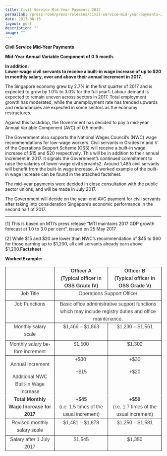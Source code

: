 ```yaml
---
title: Civil Service Mid‑Year Payments 2017
permalink: /press-room/press-releases/civil-service-mid-year-payments-2017/
date: 2017-06-15
layout: post
description: ""
image: ""
---
```

**Civil Service Mid-Year Payments** 

**Mid-Year Annual Variable Component of 0.5 month.**  

**In addition:   
Lower-wage civil servants to receive a built-in wage increase of up to $20 in monthly salary, over and above their annual increment in 2017.**

The Singapore economy grew by 2.7% in the first quarter of 2017 and is expected to grow by 1.0% to 3.0% for the full year1. Labour demand is expected to remain uneven across sectors in 2017. Total employment growth has moderated, while the unemployment rate has trended upwards and redundancies are expected in some sectors as the economy restructures.

Against this backdrop, the Government has decided to pay a mid-year Annual Variable Component (AVC) of 0.5 month.

The Government also supports the National Wages Council’s (NWC) wage recommendations for low-wage workers. Civil servants in Grades IV and V of the Operations Support Scheme (OSS) will receive a built-in wage increase of $15 and $20 respectively. This will be in addition to their annual increment in 2017. It signals the Government’s continued commitment to raise the salaries of lower-wage civil servants2. Around 1,485 civil servants will benefit from the built-in wage increase. A worked example of the built-in wage increase can be found in the attached factsheet.

The mid-year payments were decided in close consultation with the public sector unions, and will be made in July 2017.

The Government will decide on the year-end AVC payment for civil servants after taking into consideration Singapore’s economic performance in the second half of 2017.  

* * *

\[1\] This is based on MTI’s press release “MTI maintains 2017 GDP growth forecast at 1.0 to 3.0 per cent”, issued on 25 May 2017. 

\[2\] While $15 and $20 are lower than NWC’s recommendation of $45 to $60 for those earning up to $1,200, all civil servants already earn above $1,200.**Factsheet**

**Worked Example:**

<table width="100%" border="1" cellspacing="0" cellpadding="0" style="font-style: normal; font-variant-caps: normal; font-weight: 400; letter-spacing: normal; orphans: auto; text-align: start; text-transform: none; white-space: normal; widows: auto; word-spacing: 0px; -webkit-text-size-adjust: auto; -webkit-text-stroke-width: 0px; text-decoration: none; box-sizing: border-box; vertical-align: top; caret-color: rgb(63, 63, 63); color: rgb(63, 63, 63); font-family: &quot;DM Sans&quot;, sans-serif; font-size: 18px; border: currentcolor; width: 505.484375px; border-collapse: collapse;"><tbody style="box-sizing: border-box; vertical-align: top;"><tr style="box-sizing: border-box; vertical-align: top; height: 53.55pt;"><td style="box-sizing: border-box; vertical-align: top; padding: 0cm 5.4pt; border: 1pt solid windowtext; width: 158.3125px; height: 53.55pt; background-color: transparent;"><p style="box-sizing: border-box; vertical-align: top; margin: 0cm 0cm 0pt; font-size: 0.875rem; line-height: 1.71429em; text-align: center;"><span lang="EN-GB" style="box-sizing: border-box; vertical-align: top; font-size: 12pt; font-family: Arial;">&nbsp;</span></p></td><td style="box-sizing: border-box; vertical-align: top; border-width: 1pt 1pt 1pt 0px; border-style: solid solid solid none; border-color: windowtext windowtext windowtext rgb(0, 0, 0); padding: 0cm 5.4pt; border-image-source: none; width: 173.140625px; height: 53.55pt; background-color: transparent;"><p style="box-sizing: border-box; vertical-align: top; margin: 0cm 0cm 0pt; font-size: 0.875rem; line-height: 1.71429em; text-align: center;"><strong style="box-sizing: border-box; vertical-align: top;"><span lang="EN-GB" style="box-sizing: border-box; vertical-align: top; font-size: 12pt; font-family: Arial;">Officer A</span></strong></p><p style="box-sizing: border-box; vertical-align: top; margin: 0cm 0cm 0pt; font-size: 0.875rem; line-height: 1.71429em; text-align: center;"><strong style="box-sizing: border-box; vertical-align: top;"><span lang="EN-GB" style="box-sizing: border-box; vertical-align: top; font-size: 12pt; font-family: Arial;">(Typical officer in OSS Grade IV)</span></strong></p></td><td style="box-sizing: border-box; vertical-align: top; border-width: 1pt 1pt 1pt 0px; border-style: solid solid solid none; border-color: windowtext windowtext windowtext rgb(0, 0, 0); padding: 0cm 5.4pt; border-image-source: none; width: 173.046875px; height: 53.55pt; background-color: transparent;"><p style="box-sizing: border-box; vertical-align: top; margin: 0cm 0cm 0pt; font-size: 0.875rem; line-height: 1.71429em; text-align: center;"><strong style="box-sizing: border-box; vertical-align: top;"><span lang="EN-GB" style="box-sizing: border-box; vertical-align: top; font-size: 12pt; font-family: Arial;">Officer B</span></strong></p><p style="box-sizing: border-box; vertical-align: top; margin: 0cm 0cm 0pt; font-size: 0.875rem; line-height: 1.71429em; text-align: center;"><strong style="box-sizing: border-box; vertical-align: top;"><span lang="EN-GB" style="box-sizing: border-box; vertical-align: top; font-size: 12pt; font-family: Arial;">(Typical officer in OSS Grade V)</span></strong></p></td></tr><tr style="box-sizing: border-box; vertical-align: top; height: 25.85pt;"><td style="box-sizing: border-box; vertical-align: top; border-width: 0px 1pt 1pt; border-style: none solid solid; border-color: rgb(0, 0, 0) windowtext windowtext; padding: 0cm 5.4pt; border-image-source: none; width: 158.3125px; height: 25.85pt; background-color: transparent;"><p style="box-sizing: border-box; vertical-align: top; margin: 0cm 0cm 0pt; font-size: 0.875rem; line-height: 1.71429em; text-align: center;"><span lang="EN-GB" style="box-sizing: border-box; vertical-align: top; font-size: 12pt; font-family: Arial;">Job Title</span></p></td><td colspan="2" style="box-sizing: border-box; vertical-align: top; border-width: 0px 1pt 1pt 0px; border-style: none solid solid none; border-color: rgb(0, 0, 0) windowtext windowtext rgb(0, 0, 0); padding: 0cm 5.4pt; width: 346.1875px; height: 25.85pt; background-color: transparent;"><p style="box-sizing: border-box; vertical-align: top; margin: 0cm 0cm 0pt; font-size: 0.875rem; line-height: 1.71429em; text-align: center;"><span lang="EN-GB" style="box-sizing: border-box; vertical-align: top; font-size: 12pt; font-family: Arial;">Operations Support Officer</span></p></td></tr><tr style="box-sizing: border-box; vertical-align: top; height: 41.75pt;"><td style="box-sizing: border-box; vertical-align: top; border-width: 0px 1pt 1pt; border-style: none solid solid; border-color: rgb(0, 0, 0) windowtext windowtext; padding: 0cm 5.4pt; border-image-source: none; width: 158.3125px; height: 41.75pt; background-color: transparent;"><p style="box-sizing: border-box; vertical-align: top; margin: 0cm 0cm 0pt; font-size: 0.875rem; line-height: 1.71429em; text-align: center;"><span lang="EN-GB" style="box-sizing: border-box; vertical-align: top; font-size: 12pt; font-family: Arial;">Job Functions</span></p></td><td colspan="2" style="box-sizing: border-box; vertical-align: top; border-width: 0px 1pt 1pt 0px; border-style: none solid solid none; border-color: rgb(0, 0, 0) windowtext windowtext rgb(0, 0, 0); padding: 0cm 5.4pt; width: 346.1875px; height: 41.75pt; background-color: transparent;"><p style="box-sizing: border-box; vertical-align: top; margin: 0cm 0cm 0pt; font-size: 0.875rem; line-height: 1.71429em; text-align: center;"><span lang="EN-GB" style="box-sizing: border-box; vertical-align: top; font-size: 12pt; font-family: Arial;">Basic office administrative support functions which may include registry duties and office maintenance.</span></p></td></tr><tr style="box-sizing: border-box; vertical-align: top; height: 41.7pt;"><td style="box-sizing: border-box; vertical-align: top; border-width: 0px 1pt 1pt; border-style: none solid solid; border-color: rgb(0, 0, 0) windowtext windowtext; padding: 0cm 5.4pt; border-image-source: none; width: 158.3125px; height: 41.7pt; background-color: transparent;"><p style="box-sizing: border-box; vertical-align: top; margin: 0cm 0cm 0pt; font-size: 0.875rem; line-height: 1.71429em; text-align: center;"><span lang="EN-GB" style="box-sizing: border-box; vertical-align: top; font-size: 12pt; font-family: Arial;">Monthly salary scale</span></p></td><td style="box-sizing: border-box; vertical-align: top; border-width: 0px 1pt 1pt 0px; border-style: none solid solid none; border-color: rgb(0, 0, 0) windowtext windowtext rgb(0, 0, 0); padding: 0cm 5.4pt; width: 173.140625px; height: 41.7pt; background-color: transparent;"><p style="box-sizing: border-box; vertical-align: top; margin: 0cm 0cm 0pt; font-size: 0.875rem; line-height: 1.71429em; text-align: center;"><span lang="EN-GB" style="box-sizing: border-box; vertical-align: top; font-size: 12pt; font-family: Arial;">$1,466 – $1,863</span></p></td><td style="box-sizing: border-box; vertical-align: top; border-width: 0px 1pt 1pt 0px; border-style: none solid solid none; border-color: rgb(0, 0, 0) windowtext windowtext rgb(0, 0, 0); padding: 0cm 5.4pt; width: 173.046875px; height: 41.7pt; background-color: transparent;"><p style="box-sizing: border-box; vertical-align: top; margin: 0cm 0cm 0pt; font-size: 0.875rem; line-height: 1.71429em; text-align: center;"><span lang="EN-GB" style="box-sizing: border-box; vertical-align: top; font-size: 12pt; font-family: Arial;">$1,230 – $1,561</span></p></td></tr><tr style="box-sizing: border-box; vertical-align: top; height: 36.4pt;"><td style="box-sizing: border-box; vertical-align: top; border-width: 0px 1pt 1pt; border-style: none solid solid; border-color: rgb(0, 0, 0) windowtext windowtext; padding: 0cm 5.4pt; border-image-source: none; width: 158.3125px; height: 36.4pt; background-color: transparent;"><p style="box-sizing: border-box; vertical-align: top; margin: 0cm 0cm 0pt; font-size: 0.875rem; line-height: 1.71429em; text-align: center;"><span lang="EN-GB" style="box-sizing: border-box; vertical-align: top; font-size: 12pt; font-family: Arial;">Monthly salary before increment</span></p></td><td style="box-sizing: border-box; vertical-align: top; border-width: 0px 1pt 1pt 0px; border-style: none solid solid none; border-color: rgb(0, 0, 0) windowtext windowtext rgb(0, 0, 0); padding: 0cm 5.4pt; width: 173.140625px; height: 36.4pt; background-color: transparent;"><p style="box-sizing: border-box; vertical-align: top; margin: 0cm 0cm 0pt; font-size: 0.875rem; line-height: 1.71429em; text-align: center;"><span lang="EN-GB" style="box-sizing: border-box; vertical-align: top; font-size: 12pt; font-family: Arial;">$1,500</span></p></td><td style="box-sizing: border-box; vertical-align: top; border-width: 0px 1pt 1pt 0px; border-style: none solid solid none; border-color: rgb(0, 0, 0) windowtext windowtext rgb(0, 0, 0); padding: 0cm 5.4pt; width: 173.046875px; height: 36.4pt; background-color: transparent;"><p style="box-sizing: border-box; vertical-align: top; margin: 0cm 0cm 0pt; font-size: 0.875rem; line-height: 1.71429em; text-align: center;"><span lang="EN-GB" style="box-sizing: border-box; vertical-align: top; font-size: 12pt; font-family: Arial;">$1,300</span></p></td></tr><tr style="box-sizing: border-box; vertical-align: top; height: 62.6pt;"><td style="box-sizing: border-box; vertical-align: top; border-width: 0px 1pt 1pt; border-style: none solid solid; border-color: rgb(0, 0, 0) windowtext white; padding: 0cm 5.4pt; width: 158.3125px; height: 62.6pt; background-color: transparent;"><p style="box-sizing: border-box; vertical-align: top; margin: 12pt 0cm; font-size: 0.875rem; line-height: 1.71429em; text-align: center;"><span lang="EN-GB" style="box-sizing: border-box; vertical-align: top; font-size: 12pt; font-family: Arial;">Annual Increment</span></p><p style="box-sizing: border-box; vertical-align: top; margin: 0cm 0cm 0pt; font-size: 0.875rem; line-height: 1.71429em; text-align: center;"><span lang="EN-GB" style="box-sizing: border-box; vertical-align: top; font-size: 12pt; font-family: Arial;">Additional NWC Built-in Wage Increase</span></p></td><td style="box-sizing: border-box; vertical-align: top; border-width: 0px 1pt 1pt 0px; border-style: none solid solid none; border-color: rgb(0, 0, 0) windowtext white rgb(0, 0, 0); padding: 0cm 5.4pt; width: 173.140625px; height: 62.6pt; background-color: transparent;"><p style="box-sizing: border-box; vertical-align: top; margin: 0cm 0cm 12pt; font-size: 0.875rem; line-height: 1.71429em; text-align: center;"><span lang="EN-GB" style="box-sizing: border-box; vertical-align: top; font-size: 12pt; font-family: Arial;">+$30<span class="Apple-converted-space">&nbsp;</span></span></p><p style="box-sizing: border-box; vertical-align: top; margin: 0cm 0cm 0pt; font-size: 0.875rem; line-height: 1.71429em; text-align: center;"><span lang="EN-GB" style="box-sizing: border-box; vertical-align: top; font-size: 12pt; font-family: Arial;">+$15</span></p></td><td style="box-sizing: border-box; vertical-align: top; border-width: 0px 1pt 1pt 0px; border-style: none solid solid none; border-color: rgb(0, 0, 0) windowtext white rgb(0, 0, 0); padding: 0cm 5.4pt; width: 173.046875px; height: 62.6pt; background-color: transparent;"><p style="box-sizing: border-box; vertical-align: top; margin: 0cm 0cm 12pt; font-size: 0.875rem; line-height: 1.71429em; text-align: center;"><span lang="EN-GB" style="box-sizing: border-box; vertical-align: top; font-size: 12pt; font-family: Arial;">+$30</span></p><p style="box-sizing: border-box; vertical-align: top; margin: 0cm 0cm 0pt; font-size: 0.875rem; line-height: 1.71429em; text-align: center;"><span lang="EN-GB" style="box-sizing: border-box; vertical-align: top; font-size: 12pt; font-family: Arial;">+$20</span></p></td></tr><tr style="box-sizing: border-box; vertical-align: top; height: 56.35pt;"><td style="box-sizing: border-box; vertical-align: top; border-width: 0px 1pt 1pt; border-style: none solid solid; border-color: rgb(0, 0, 0) windowtext windowtext; padding: 0cm 5.4pt; border-image-source: none; width: 158.3125px; height: 56.35pt; background-color: transparent;"><p style="box-sizing: border-box; vertical-align: top; margin: 0cm 0cm 0pt; font-size: 0.875rem; line-height: 1.71429em; text-align: center;"><strong style="box-sizing: border-box; vertical-align: top;"><span lang="EN-GB" style="box-sizing: border-box; vertical-align: top; font-size: 12pt; font-family: Arial;">Total Monthly Wage Increase for 2017</span></strong></p></td><td style="box-sizing: border-box; vertical-align: top; border-width: 0px 1pt 1pt 0px; border-style: none solid solid none; border-color: rgb(0, 0, 0) windowtext windowtext rgb(0, 0, 0); padding: 0cm 5.4pt; width: 173.140625px; height: 56.35pt; background-color: transparent;"><p style="box-sizing: border-box; vertical-align: top; margin: 0cm 0cm 0pt; font-size: 0.875rem; line-height: 1.71429em; text-align: center;"><strong style="box-sizing: border-box; vertical-align: top;"><span lang="EN-GB" style="box-sizing: border-box; vertical-align: top; font-size: 12pt; font-family: Arial;">+$45</span></strong></p><p style="box-sizing: border-box; vertical-align: top; margin: 0cm 0cm 0pt; font-size: 0.875rem; line-height: 1.71429em; text-align: center;"><span lang="EN-GB" style="box-sizing: border-box; vertical-align: top; font-size: 12pt; font-family: Arial;">(i.e. 1.5 times of the usual increment)</span></p></td><td style="box-sizing: border-box; vertical-align: top; border-width: 0px 1pt 1pt 0px; border-style: none solid solid none; border-color: rgb(0, 0, 0) windowtext windowtext rgb(0, 0, 0); padding: 0cm 5.4pt; width: 173.046875px; height: 56.35pt; background-color: transparent;"><p style="box-sizing: border-box; vertical-align: top; margin: 0cm 0cm 0pt; font-size: 0.875rem; line-height: 1.71429em; text-align: center;"><strong style="box-sizing: border-box; vertical-align: top;"><span lang="EN-GB" style="box-sizing: border-box; vertical-align: top; font-size: 12pt; font-family: Arial;">+$50</span></strong></p><p style="box-sizing: border-box; vertical-align: top; margin: 0cm 0cm 0pt; font-size: 0.875rem; line-height: 1.71429em; text-align: center;"><span lang="EN-GB" style="box-sizing: border-box; vertical-align: top; font-size: 12pt; font-family: Arial;">(i.e. 1.7 times of the usual increment)</span></p></td></tr><tr style="box-sizing: border-box; vertical-align: top; height: 40.2pt;"><td style="box-sizing: border-box; vertical-align: top; border-width: 0px 1pt 1pt; border-style: none solid solid; border-color: rgb(0, 0, 0) windowtext windowtext; padding: 0cm 5.4pt; border-image-source: none; width: 158.3125px; height: 40.2pt; background-color: transparent;"><p style="box-sizing: border-box; vertical-align: top; margin: 0cm 0cm 0pt; font-size: 0.875rem; line-height: 1.71429em; text-align: center;"><span lang="EN-GB" style="box-sizing: border-box; vertical-align: top; font-size: 12pt; font-family: Arial;">Revised monthly salary scale</span></p></td><td style="box-sizing: border-box; vertical-align: top; border-width: 0px 1pt 1pt 0px; border-style: none solid solid none; border-color: rgb(0, 0, 0) windowtext windowtext rgb(0, 0, 0); padding: 0cm 5.4pt; width: 173.140625px; height: 40.2pt; background-color: transparent;"><p style="box-sizing: border-box; vertical-align: top; margin: 0cm 0cm 0pt; font-size: 0.875rem; line-height: 1.71429em; text-align: center;"><span lang="EN-GB" style="box-sizing: border-box; vertical-align: top; font-size: 12pt; font-family: Arial;">$1,481 – $1,878</span></p></td><td style="box-sizing: border-box; vertical-align: top; border-width: 0px 1pt 1pt 0px; border-style: none solid solid none; border-color: rgb(0, 0, 0) windowtext windowtext rgb(0, 0, 0); padding: 0cm 5.4pt; width: 173.046875px; height: 40.2pt; background-color: transparent;"><p style="box-sizing: border-box; vertical-align: top; margin: 0cm 0cm 0pt; font-size: 0.875rem; line-height: 1.71429em; text-align: center;"><span lang="EN-GB" style="box-sizing: border-box; vertical-align: top; font-size: 12pt; font-family: Arial;">$1,250 – $1,581</span></p></td></tr><tr style="box-sizing: border-box; vertical-align: top; height: 35.9pt;"><td style="box-sizing: border-box; vertical-align: top; border-width: 0px 1pt 1pt; border-style: none solid solid; border-color: rgb(0, 0, 0) windowtext windowtext; padding: 0cm 5.4pt; border-image-source: none; width: 158.3125px; height: 35.9pt; background-color: transparent;"><p style="box-sizing: border-box; vertical-align: top; margin: 0cm 0cm 0pt; font-size: 0.875rem; line-height: 1.71429em; text-align: center;"><span lang="EN-GB" style="box-sizing: border-box; vertical-align: top; font-size: 12pt; font-family: Arial;">Salary after 1 July 2017</span></p></td><td style="box-sizing: border-box; vertical-align: top; border-width: 0px 1pt 1pt 0px; border-style: none solid solid none; border-color: rgb(0, 0, 0) windowtext windowtext rgb(0, 0, 0); padding: 0cm 5.4pt; width: 173.140625px; height: 35.9pt; background-color: transparent;"><p style="box-sizing: border-box; vertical-align: top; margin: 0cm 0cm 0pt; font-size: 0.875rem; line-height: 1.71429em; text-align: center;"><span lang="EN-GB" style="box-sizing: border-box; vertical-align: top; font-size: 12pt; font-family: Arial;">$1,545</span></p></td><td style="box-sizing: border-box; vertical-align: top; border-width: 0px 1pt 1pt 0px; border-style: none solid solid none; border-color: rgb(0, 0, 0) windowtext windowtext rgb(0, 0, 0); padding: 0cm 5.4pt; width: 173.046875px; height: 35.9pt; background-color: transparent;"><p style="box-sizing: border-box; vertical-align: top; margin: 0cm 0cm 0pt; font-size: 0.875rem; line-height: 1.71429em; text-align: center;"><span lang="EN-GB" style="box-sizing: border-box; vertical-align: top; font-size: 12pt; font-family: Arial;">$1,350</span></p></td></tr></tbody></table>